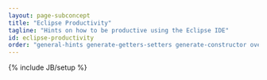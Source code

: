 ```yaml
---
layout: page-subconcept
title: "Eclipse Productivity"
tagline: "Hints on how to be productive using the Eclipse IDE"
id: eclipse-productivity
order: "general-hints generate-getters-setters generate-constructor override outline configure-workspace format-code open-resource-type tree-views debug WTP displayView-HotCodeReplace visualvm"
---
```


{% include JB/setup %}